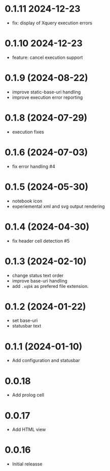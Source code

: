 # 0.1.11 2024-12-23
* fix: display of Xquery execution errors
# 0.1.10 2024-12-23
* feature: cancel execution support
# 0.1.9 (2024-08-22)
* improve static-base-uri handling
* improve execution error reporting

# 0.1.8 (2024-07-29)
* execution fixes
# 0.1.6 (2024-07-03)
* fix error handling #4
# 0.1.5 (2024-05-30)
* notebook icon
* experiemental xml and svg output rendering
# 0.1.4 (2024-04-30)
* fix header cell detection #5
# 0.1.3 (2024-02-10)
* change status text order
* improve base-uri handling
* add `.xqbk` as prefered file extension. 
# 0.1.2 (2024-01-22)
* set base-uri
* statusbar text
# 0.1.1 (2024-01-10)
* Add configuration and statusbar
# 0.0.18
* Add prolog cell
# 0.0.17
* Add HTML view

# 0.0.16 
* Initial releasse

